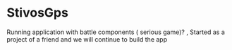 # StivosGps
Running application with battle components ( serious game)? , Started as a project of a friend and we will continue to build the app
